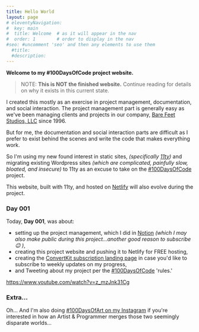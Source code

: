 ```yaml
---
title: Hello World
layout: page
# eleventyNavigation:
#  key: main
#  title: Welcome  # as it will appear in the nav
#  order: 1        # order to display in the nav
#seo: #uncomment 'seo' and then any elements to use them
  #title:
  #description:
---
```


**Welcome to my #100DaysOfCode project website.**

> NOTE: **This is NOT the finished website.** Continue reading for details on why it exists in this current state.

I created this mostly as an exercise in project management, documentation, and social interaction. The project management part is generally easy as we've been managing clients and projects in our company, [Bare Feet Studios, LLC](https://www.barefeetstudios.com) since 1996.

But for me, the documentation and social interaction parts are difficult as I prefer to exist behind the scenes and write the code that makes everything work.

So I'm using my new found interest in static sites, *(specifically [11ty](https://11ty.dev))* and migrating existing Wordpress sites *(which are complicated, painfully slow, bloated, and insecure)* to 11ty as an excuse to take on the [#100DaysOfCode](https://www.100daysofcode.com/) project.

This website, built with 11ty, and hosted on [Netlify](https://Netlify.com) will also evolve during the project.

### Day 001

Today, **Day 001**, was about:

- setting up the project management, which I did in [Notion](https://notion.so) *(which I may also make public during this project...another good reason to subscribe :wink: )*,
- creating this project website and pushing it to Netlify for FREE hosting,
- creating the [ConvertKit subscription landing page](https://shanerobinson.ck.page/100daysofcode) in case you'd like to subscribe to weekly updates on my progress,
- and Tweeting about my project per the [#100DaysOfCode](https://www.100daysofcode.com/rules/) 'rules.'

https://www.youtube.com/watch?v=z_mzJnk31Cg

### Extra...

Oh... And I'm also doing [#100DaysOfArt on my Instagram](https://instagram.com/shanerobinson) if you're interested in how an Artist & Programmer merges those two seemingly disparate worlds...

